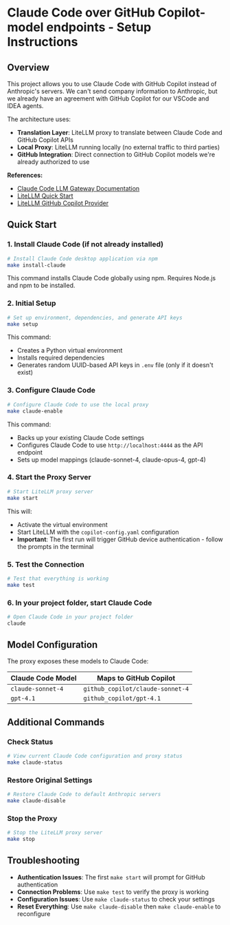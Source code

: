 # Claude Code over GitHub Copilot-model endpoints - Setup Instructions

## Overview

This project allows you to use Claude Code with GitHub Copilot instead of Anthropic's servers. 
We can't send company information to Anthropic, but we already have an agreement with GitHub Copilot for our 
VSCode and IDEA agents.

The architecture uses:
- **Translation Layer**: LiteLLM proxy to translate between Claude Code and GitHub Copilot APIs
- **Local Proxy**: LiteLLM running locally (no external traffic to third parties)
- **GitHub Integration**: Direct connection to GitHub Copilot models we're already authorized to use

**References:**
- [Claude Code LLM Gateway Documentation](https://docs.anthropic.com/en/docs/claude-code/llm-gateway)
- [LiteLLM Quick Start](https://docs.litellm.ai/#quick-start-proxy---cli)
- [LiteLLM GitHub Copilot Provider](https://docs.litellm.ai/docs/providers/github_copilot)

## Quick Start

### 1. Install Claude Code (if not already installed)
```bash
# Install Claude Code desktop application via npm
make install-claude
```

This command installs Claude Code globally using npm. Requires Node.js and npm to be installed.

### 2. Initial Setup
```bash
# Set up environment, dependencies, and generate API keys
make setup
```

This command:
- Creates a Python virtual environment
- Installs required dependencies
- Generates random UUID-based API keys in `.env` file (only if it doesn't exist)

### 3. Configure Claude Code
```bash
# Configure Claude Code to use the local proxy
make claude-enable
```

This command:
- Backs up your existing Claude Code settings
- Configures Claude Code to use `http://localhost:4444` as the API endpoint
- Sets up model mappings (claude-sonnet-4, claude-opus-4, gpt-4)

### 4. Start the Proxy Server
```bash
# Start LiteLLM proxy server
make start
```

This will:
- Activate the virtual environment
- Start LiteLLM with the `copilot-config.yaml` configuration
- **Important**: The first run will trigger GitHub device authentication - follow the prompts in the terminal

### 5. Test the Connection
```bash
# Test that everything is working
make test
```

### 6. In your project folder, start Claude Code

```bash
# Open Claude Code in your project folder
claude
```

## Model Configuration

The proxy exposes these models to Claude Code:

| Claude Code Model | Maps to GitHub Copilot           |
|-------------------|----------------------------------|
| `claude-sonnet-4` | `github_copilot/claude-sonnet-4` |
| `gpt-4.1`         | `github_copilot/gpt-4.1`         |

## Additional Commands

### Check Status
```bash
# View current Claude Code configuration and proxy status
make claude-status
```

### Restore Original Settings
```bash
# Restore Claude Code to default Anthropic servers
make claude-disable
```

### Stop the Proxy
```bash
# Stop the LiteLLM proxy server
make stop
```

## Troubleshooting

- **Authentication Issues**: The first `make start` will prompt for GitHub authentication
- **Connection Problems**: Use `make test` to verify the proxy is working
- **Configuration Issues**: Use `make claude-status` to check your settings
- **Reset Everything**: Use `make claude-disable` then `make claude-enable` to reconfigure